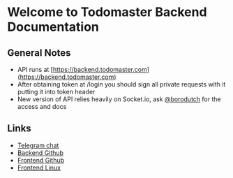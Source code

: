 # Welcome to Todomaster Backend Documentation

## General Notes

- API runs at [https://backend.todomaster.com](https://backend.todomaster.com)
- After obtaining token at /login you should sign all private requests with it putting it into token header
- New version of API relies heavily on Socket.io, ask [@borodutch](https://t.me/borodutch) for the access and docs

## Links

- [Telegram chat](https://t.me/todorant_feedback)
- [Backend Github](https://github.com/Borodutch/todomaster-backend)
- [Frontend Github](https://github.com/Borodutch/todomaster-frontend)
- [Frontend Linux](https://github.com/hdsujnb/todorantgtk)
